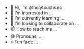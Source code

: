- 👋 Hi, I’m @holytouchspa
- 👀 I’m interested in ...
- 🌱 I’m currently learning ...
- 💞️ I’m looking to collaborate on ...
- 📫 How to reach me ...
- 😄 Pronouns: ...
- ⚡ Fun fact: ...

<!---
holytouchspa/holytouchspa is a ✨ special ✨ repository because its `README.md` (this file) appears on your GitHub profile.
You can click the Preview link to take a look at your changes.
--->
